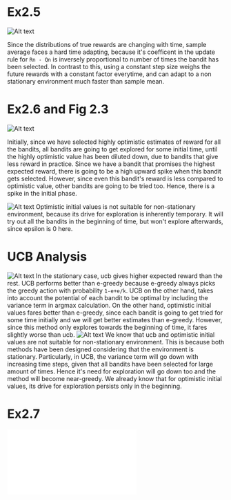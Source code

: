 # Ex2.5
![Alt text](./ex2_5.png?raw=true "Step size vs sample avg. on non stationary environment")

Since the distributions of true rewards are changing with time, sample average faces a hard time adapting, because it's coefficent in the update rule for `Rn - Qn` is inversely proportional to number of times the bandit has been selected.
In contrast to this, using a constant step size weighs the future rewards with a constant factor everytime, and can adapt to a non stationary environment much faster than sample mean.

# Ex2.6 and Fig 2.3
![Alt text](./fig2_3_stationary.png?raw=true "Optimistic vs Realistic on stationary environment")

Initially, since we have selected highly optimistic estimates of reward for all the bandits, all bandits are going to get explored for some initial time, until the highly optimistic value has been diluted down, due to bandits that give less reward in practice. Since we have a bandit that promises the highest expected reward, there is going to be a high upward spike when this bandit gets selected. However, since even this bandit's reward is less compared to optimistic value, other bandits are going to be tried too. Hence, there is a spike in the initial phase.

![Alt text](./fig2_3_non-stationary.png?raw=true "Optimistic vs Realistic on stationary environment")
Optimistic initial values is not suitable for non-stationary environment, because its drive for exploration is inherently temporary. It will try out all the bandits in the beginning of time, but won't explore afterwards, since epsilon is 0 here.

# UCB Analysis
![Alt text](./ucb_stationary.png?raw=true "UCB")
In the stationary case, ucb gives higher expected reward than the rest. UCB performs better than e-greedy because e-greedy always picks the greedy action with probability `1-e+e/k`. UCB on the other hand, takes into account the potential of each bandit to be optimal by including the variance term in argmax calculation.
On the other hand, optimistic initial values fares better than e-greedy, since each bandit is going to get tried for some time initially and we will get better estimates than e-greedy. However, since this method only explores towards the beginning of time, it fares slightly worse than ucb.
![Alt text](./ucb_non-stationary.png?raw=true "UCB")
We know that ucb and optimistic initial values are not suitable for non-stationary environment. This is because both methods have been designed considering that the environment is stationary. Particularly, in UCB, the variance term will go down with increasing time steps, given that all bandits have been selected for large amount of times. Hence it's need for exploration will go down too and the method will become near-greedy. We already know that for optimistic initial values, its drive for exploration persists only in the beginning.

# Ex2.7
![Alt text](./rl_a1_q3.pdf?raw=true "UCB")
